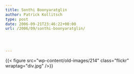 ```yaml
---
title: Sonthi Boonyaratglin
author: Patrick Kollitsch
type: post
date: 2006-09-21T23:46:22+00:00
url: /2006/09/sonthi-boonyaratglin/




---
```

{{< figure src="wp-content/old-images/214" class="flickr" wraptag="div.jpg" />}}

